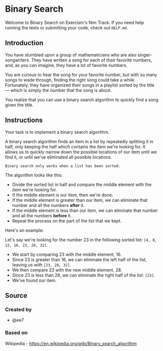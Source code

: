 # Binary Search

Welcome to Binary Search on Exercism's Nim Track.
If you need help running the tests or submitting your code, check out `HELP.md`.

## Introduction

You have stumbled upon a group of mathematicians who are also singer-songwriters.
They have written a song for each of their favorite numbers, and, as you can imagine, they have a lot of favorite numbers.

You are curious to hear the song for your favorite number, but with so many songs to wade through, finding the right song could take a while.
Fortunately, they have organized their songs in a playlist sorted by the title — which is simply the number that the song is about.

You realize that you can use a binary search algorithm to quickly find a song given the title.

## Instructions

Your task is to implement a binary search algorithm.

A binary search algorithm finds an item in a list by repeatedly splitting it in half, only keeping the half which contains the item we're looking for.
It allows us to quickly narrow down the possible locations of our item until we find it, or until we've eliminated all possible locations.

```exercism/caution
Binary search only works when a list has been sorted.
```

The algorithm looks like this:

- Divide the sorted list in half and compare the middle element with the item we're looking for.
- If the middle element is our item, then we're done.
- If the middle element is greater than our item, we can eliminate that number and all the numbers **after** it.
- If the middle element is less than our item, we can eliminate that number and all the numbers **before** it.
- Repeat the process on the part of the list that we kept.

Here's an example:

Let's say we're looking for the number 23 in the following sorted list: `[4, 8, 12, 16, 23, 28, 32]`.

- We start by comparing 23 with the middle element, 16.
- Since 23 is greater than 16, we can eliminate the left half of the list, leaving us with `[23, 28, 32]`.
- We then compare 23 with the new middle element, 28.
- Since 23 is less than 28, we can eliminate the right half of the list: `[23]`.
- We've found our item.

## Source

### Created by

- @ee7

### Based on

Wikipedia - https://en.wikipedia.org/wiki/Binary_search_algorithm